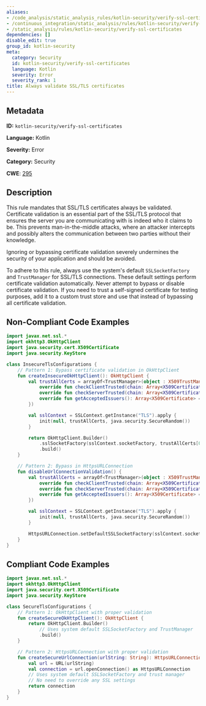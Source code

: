 ```yaml
---
aliases:
- /code_analysis/static_analysis_rules/kotlin-security/verify-ssl-certificates
- /continuous_integration/static_analysis/rules/kotlin-security/verify-ssl-certificates
- /static_analysis/rules/kotlin-security/verify-ssl-certificates
dependencies: []
disable_edit: true
group_id: kotlin-security
meta:
  category: Security
  id: kotlin-security/verify-ssl-certificates
  language: Kotlin
  severity: Error
  severity_rank: 1
title: Always validate SSL/TLS certificates
---
```

<!--  SOURCED FROM https://github.com/DataDog/datadog-static-analyzer-rule-docs -->


## Metadata
**ID:** `kotlin-security/verify-ssl-certificates`

**Language:** Kotlin

**Severity:** Error

**Category:** Security

**CWE**: [295](https://cwe.mitre.org/data/definitions/295.html)

## Description
This rule mandates that SSL/TLS certificates always be validated. Certificate validation is an essential part of the SSL/TLS protocol that ensures the server you are communicating with is indeed who it claims to be. This prevents man-in-the-middle attacks, where an attacker intercepts and possibly alters the communication between two parties without their knowledge.

Ignoring or bypassing certificate validation severely undermines the security of your application and should be avoided.

To adhere to this rule, always use the system's default `SSLSocketFactory` and `TrustManager` for SSL/TLS connections. These default settings perform certificate validation automatically. Never attempt to bypass or disable certificate validation. If you need to trust a self-signed certificate for testing purposes, add it to a custom trust store and use that instead of bypassing all certificate validation.

## Non-Compliant Code Examples
```kotlin
import javax.net.ssl.*
import okhttp3.OkHttpClient
import java.security.cert.X509Certificate
import java.security.KeyStore

class InsecureTlsConfigurations {
    // Pattern 1: Bypass certificate validation in OkHttpClient
    fun createInsecureOkHttpClient(): OkHttpClient {
        val trustAllCerts = arrayOf<TrustManager>(object : X509TrustManager {
            override fun checkClientTrusted(chain: Array<X509Certificate>, authType: String) {}
            override fun checkServerTrusted(chain: Array<X509Certificate>, authType: String) {}
            override fun getAcceptedIssuers(): Array<X509Certificate> = arrayOf()
        })

        val sslContext = SSLContext.getInstance("TLS").apply {
            init(null, trustAllCerts, java.security.SecureRandom())
        }

        return OkHttpClient.Builder()
            .sslSocketFactory(sslContext.socketFactory, trustAllCerts[0] as X509TrustManager)
            .build()
    }

    // Pattern 2: Bypass in HttpsURLConnection
    fun disableUrlConnectionValidation() {
        val trustAllCerts = arrayOf<TrustManager>(object : X509TrustManager {
            override fun checkClientTrusted(chain: Array<X509Certificate>, authType: String) {}
            override fun checkServerTrusted(chain: Array<X509Certificate>, authType: String) {}
            override fun getAcceptedIssuers(): Array<X509Certificate> = arrayOf()
        })

        val sslContext = SSLContext.getInstance("TLS").apply {
            init(null, trustAllCerts, java.security.SecureRandom())
        }

        HttpsURLConnection.setDefaultSSLSocketFactory(sslContext.socketFactory)
    }
}
```

## Compliant Code Examples
```kotlin
import javax.net.ssl.*
import okhttp3.OkHttpClient
import java.security.cert.X509Certificate
import java.security.KeyStore

class SecureTlsConfigurations {
    // Pattern 1: OkHttpClient with proper validation
    fun createSecureOkHttpClient(): OkHttpClient {
        return OkHttpClient.Builder()
            // Uses system default SSLSocketFactory and TrustManager
            .build()
    }

    // Pattern 2: HttpsURLConnection with proper validation
    fun createSecureUrlConnection(urlString: String): HttpsURLConnection {
        val url = URL(urlString)
        val connection = url.openConnection() as HttpsURLConnection
        // Uses system default SSLSocketFactory and trust manager
        // No need to override any SSL settings
        return connection
    }
}
```

